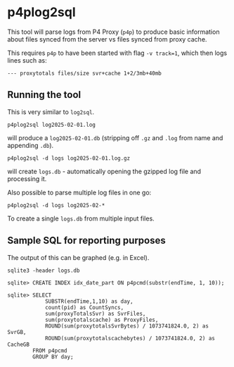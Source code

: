 # p4plog2sql

This tool will parse logs from P4 Proxy (`p4p`) to produce basic information about files synced from the server vs files synced from proxy cache.

This requires `p4p` to have been started with flag `-v track=1`, which then logs lines such as:

    --- proxytotals files/size svr+cache 1+2/3mb+40mb

## Running the tool

This is very similar to `log2sql`.

    p4plog2sql log2025-02-01.log

will produce a `log2025-02-01.db` (stripping off `.gz` and `.log` from name and appending `.db`).

    p4plog2sql -d logs log2025-02-01.log.gz

will create `logs.db` - automatically opening the gzipped log file and processing it.

Also possible to parse multiple log files in one go:

    p4plog2sql -d logs log2025-02-*

To create a single `logs.db` from multiple input files.

## Sample SQL for reporting purposes

The output of this can be graphed (e.g. in Excel).

```
sqlite3 -header logs.db

sqlite> CREATE INDEX idx_date_part ON p4pcmd(substr(endTime, 1, 10));

sqlite> SELECT
            SUBSTR(endTime,1,10) as day,
            count(pid) as CountSyncs,
            sum(proxyTotalsSvr) as SvrFiles,
            sum(proxytotalscache) as ProxyFiles,
            ROUND(sum(proxytotalsSvrBytes) / 1073741824.0, 2) as SvrGB,
            ROUND(sum(proxytotalscachebytes) / 1073741824.0, 2) as CacheGB
        FROM p4pcmd
        GROUP BY day;
```
